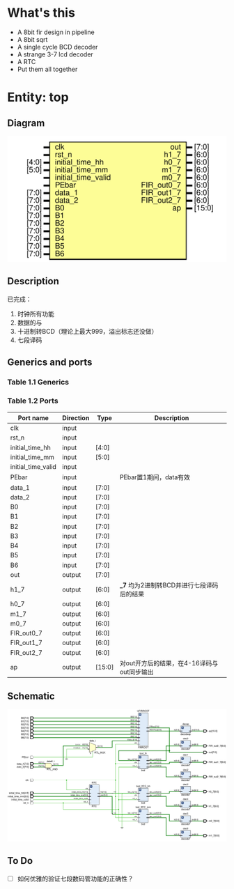 # What's this
- A 8bit fir design in pipeline
- A 8bit sqrt 
- A single cycle BCD decoder
- A strange 3-7 lcd decoder
- A RTC
- Put them all together

# Entity: top
## Diagram
![Diagram](top.svg "Diagram")
## Description

已完成：

1. 时钟所有功能
2. 数据的与
3. 十进制转BCD（理论上最大999，溢出标志还没做）
4. 七段译码

## Generics and ports
### Table 1.1 Generics
### Table 1.2 Ports

| Port name          | Direction | Type   | Description                                 |
| ------------------ | --------- | ------ | ------------------------------------------- |
| clk                | input     |        |                                             |
| rst_n              | input     |        |                                             |
| initial_time_hh    | input     | [4:0]  |                                             |
| initial_time_mm    | input     | [5:0]  |                                             |
| initial_time_valid | input     |        |                                             |
| PEbar              | input     |        | PEbar置1期间，data有效                      |
| data_1             | input     | [7:0]  |                                             |
| data_2             | input     | [7:0]  |                                             |
| B0                 | input     | [7:0]  |                                             |
| B1                 | input     | [7:0]  |                                             |
| B2                 | input     | [7:0]  |                                             |
| B3                 | input     | [7:0]  |                                             |
| B4                 | input     | [7:0]  |                                             |
| B5                 | input     | [7:0]  |                                             |
| B6                 | input     | [7:0]  |                                             |
| out                | output    | [7:0]  |                                             |
| h1_7               | output    | [6:0]  | **_7** 均为2进制转BCD并进行七段译码后的结果 |
| h0_7               | output    | [6:0]  |                                             |
| m1_7               | output    | [6:0]  |                                             |
| m0_7               | output    | [6:0]  |                                             |
| FIR_out0_7         | output    | [6:0]  |                                             |
| FIR_out1_7         | output    | [6:0]  |                                             |
| FIR_out2_7         | output    | [6:0]  |                                             |
| ap                 | output    | [15:0] | 对out开方后的结果，在4-16译码与out同步输出  |

## Schematic

![](image-20210620220751351.png)


## To Do
- [ ] 如何优雅的验证七段数码管功能的正确性？

